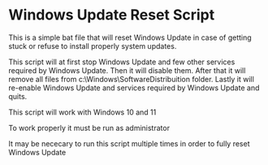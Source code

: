 # Windows Update Reset Script
This is a simple bat file that will reset Windows Update in case of getting stuck or refuse to install properly system updates. 

This script will at first stop Windows Update and few other services required by Windows Update. Then it will disable them. After that it will remove all files from c:\Windows\SoftwareDistribuition folder. Lastly it will re-enable Windows Update and services required by Windows Update and quits.

This script will work with Windows 10 and 11

To work properly it must be run as administrator

It may be nececary to run this script multiple times in order to fully reset Windows Update
